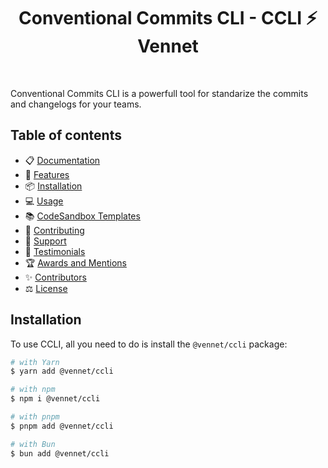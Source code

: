 <h1 align="center">Conventional Commits CLI - CCLI ⚡️ Vennet</h1>

<br />

Conventional Commits CLI is a powerfull tool for standarize the commits and changelogs for your teams.

## Table of contents

- 📋 [Documentation](#documentation)
- 🚀 [Features](#features)
- 📦 [Installation](#installation)
- 💻 [Usage](#usage)
- 📚 [CodeSandbox Templates](#codesandbox-templates)
- 📝 [Contributing](#contributing)
- 💖 [Support](#support-chakra-ui)
- 🙌 [Testimonials](#testimonials)
- 🏆 [Awards and Mentions](#awards-and-mentions)
- ✨ [Contributors](#contributors)
- ⚖️ [License](#license)

## Installation

To use CCLI, all you need to do is install the
`@vennet/ccli` package:

```sh
# with Yarn
$ yarn add @vennet/ccli

# with npm
$ npm i @vennet/ccli

# with pnpm
$ pnpm add @vennet/ccli

# with Bun
$ bun add @vennet/ccli
```
